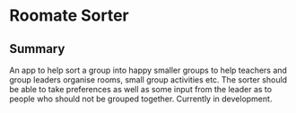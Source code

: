 Roomate Sorter
==============

Summary
-------
An app to help sort a group into happy smaller groups to help teachers and group leaders organise
rooms, small group activities etc. The sorter should be able to take preferences as well as some input from the leader as to people who should not be grouped together.
Currently in development.
